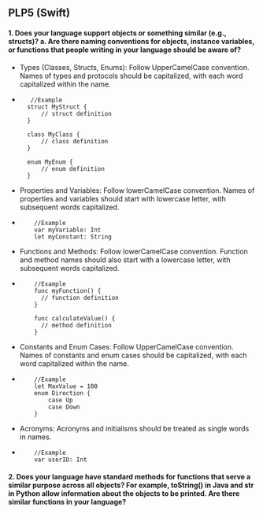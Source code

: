 ## PLP5 (Swift)

#### 1. Does your language support objects or something similar (e.g., structs)? a. Are there naming conventions for objects, instance variables, or functions that people writing in your language should be aware of?
* Types (Classes, Structs, Enums): Follow UpperCamelCase convention. Names of types and protocols should be capitalized, with each word capitalized within the name.
*        //Example
        struct MyStruct {
            // struct definition
        }

        class MyClass {
            // class definition
        }

        enum MyEnum {
            // enum definition
        }
* Properties and Variables: Follow lowerCamelCase convention. Names of properties and variables should start with lowercase letter, with subsequent words capitalized.
*         //Example
          var myVariable: Int
          let myConstant: String
* Functions and Methods: Follow lowerCamelCase convention. Function and method names should also start with a lowercase letter, with subsequent words capitalized.
*         //Example
          func myFunction() {
            // function definition
          }

          func calculateValue() {
            // method definition
          }
* Constants and Enum Cases: Follow UpperCamelCase convention. Names of constants and enum cases should be capitalized, with each word capitalized within the name.
*         //Example
          let MaxValue = 100
          enum Direction {
              case Up
              case Down
          }
* Acronyms: Acronyms and initialisms should be treated as single words in names.
*         //Example
          var userID: Int
#### 2. Does your language have standard methods for functions that serve a similar purpose across all objects? For example, toString() in Java and __str__ in Python allow information about the objects to be printed. Are there similar functions in your language?
###### 
